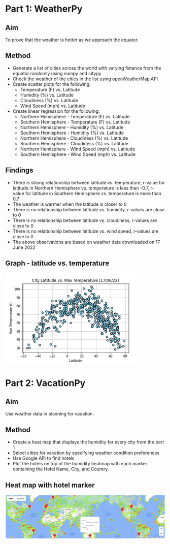 # Part 1: WeatherPy

## Aim

To prove that the weather is hotter as we approach the equator.


## Method

- Generate a list of cities across the world with varying fistance from the equator randomly using numpy and citypy
- Check the weather of the cities in the list using openWeatherMap API
- Create scatter plots for the following:
    - Temperature (F) vs. Latitude
    - Humidity (%) vs. Latitude
    - Cloudiness (%) vs. Latitude
    - Wind Speed (mph) vs. Latitude
- Create linear regression for the following:
    - Northern Hemisphere - Temperature (F) vs. Latitude
    - Southern Hemisphere - Temperature (F) vs. Latitude
    - Northern Hemisphere - Humidity (%) vs. Latitude
    - Southern Hemisphere - Humidity (%) vs. Latitude
    - Northern Hemisphere - Cloudiness (%) vs. Latitude
    - Southern Hemisphere - Cloudiness (%) vs. Latitude
    - Northern Hemisphere - Wind Speed (mph) vs. Latitude
    - Southern Hemisphere - Wind Speed (mph) vs. Latitude


## Findings

- There is strong relationship between latitude vs. temperature, r-value for latitude in Northern Hemisphere vs. temperature is less than -0.7, r-value for latitude in Southern Hemisphere vs. temperature is more than 0.7
- The weather is warmer when the latitude is closer to 0
- There is no relationship between latitude vs. humidity, r-values are close to 0
- There is no relationship between latitude vs. cloudiness, r-values are close to 0
- There is no relationship between latitude vs. wind speed, r-values are close to 0
- The above observations are based on weather data downloaded on 17 June 2022

## Graph - latitude vs. temperature

![Fig1.png](Part-1-WeatherPy/Fig1.png) 

# Part 2: VacationPy

## Aim

Use weather data in planning for vacation.


## Method

- Create a heat map that displays the humidity for every city from the part 1
- Select cities for vacation by specifying weather condition preferences
- Use Google API to find hotels
- Plot the hotels on top of the humidity heatmap with each marker containing the Hotel Name, City, and Country.

## Heat map with hotel marker

![hotel_marker_heatmap.png](Part-2-VacationPy/hotel_marker_heatmap.png) 
